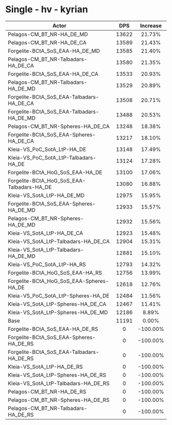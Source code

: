 # Single - hv - kyrian
| Actor | DPS | Increase |
|---|:---:|:---:|
|Pelagos-CM_BT_NR-HA_DE_MD|13622|21.73%|
|Pelagos-CM_BT_NR-HA_DE_CA|13589|21.43%|
|Forgelite-BCtA_SoS_EAA-HA_DE_MD|13585|21.40%|
|Pelagos-CM_BT_NR-Talbadars-HA_DE_CA|13580|21.35%|
|Forgelite-BCtA_SoS_EAA-HA_DE_CA|13533|20.93%|
|Pelagos-CM_BT_NR-Talbadars-HA_DE_MD|13529|20.89%|
|Forgelite-BCtA_SoS_EAA-Talbadars-HA_DE_CA|13508|20.71%|
|Forgelite-BCtA_SoS_EAA-Talbadars-HA_DE_MD|13488|20.53%|
|Pelagos-CM_BT_NR-Spheres-HA_DE_CA|13248|18.38%|
|Forgelite-BCtA_SoS_EAA-Spheres-HA_DE_CA|13217|18.10%|
|Kleia-VS_PoC_SotA_LtP-HA_DE|13148|17.49%|
|Kleia-VS_PoC_SotA_LtP-Talbadars-HA_DE|13124|17.28%|
|Forgelite-BCtA_HoG_SoS_EAA-HA_DE|13100|17.06%|
|Forgelite-BCtA_HoG_SoS_EAA-Talbadars-HA_DE|13080|16.88%|
|Kleia-VS_SotA_LtP-HA_DE_MD|12975|15.95%|
|Forgelite-BCtA_SoS_EAA-Spheres-HA_DE_MD|12933|15.57%|
|Pelagos-CM_BT_NR-Spheres-HA_DE_MD|12932|15.56%|
|Kleia-VS_SotA_LtP-HA_DE_CA|12923|15.48%|
|Kleia-VS_SotA_LtP-Talbadars-HA_DE_CA|12904|15.31%|
|Kleia-VS_SotA_LtP-Talbadars-HA_DE_MD|12881|15.10%|
|Kleia-VS_PoC_SotA_LtP-HA_RS|12793|14.32%|
|Forgelite-BCtA_HoG_SoS_EAA-HA_RS|12756|13.99%|
|Forgelite-BCtA_HoG_SoS_EAA-Spheres-HA_DE|12618|12.76%|
|Kleia-VS_PoC_SotA_LtP-Spheres-HA_DE|12484|11.56%|
|Kleia-VS_SotA_LtP-Spheres-HA_DE_CA|12467|11.41%|
|Kleia-VS_SotA_LtP-Spheres-HA_DE_MD|12186|8.89%|
|Base|11191|0.00%|
|Forgelite-BCtA_SoS_EAA-HA_DE_RS|0|-100.00%|
|Forgelite-BCtA_SoS_EAA-Spheres-HA_DE_RS|0|-100.00%|
|Forgelite-BCtA_SoS_EAA-Talbadars-HA_DE_RS|0|-100.00%|
|Kleia-VS_SotA_LtP-HA_DE_RS|0|-100.00%|
|Kleia-VS_SotA_LtP-Spheres-HA_DE_RS|0|-100.00%|
|Kleia-VS_SotA_LtP-Talbadars-HA_DE_RS|0|-100.00%|
|Pelagos-CM_BT_NR-HA_DE_RS|0|-100.00%|
|Pelagos-CM_BT_NR-Spheres-HA_DE_RS|0|-100.00%|
|Pelagos-CM_BT_NR-Talbadars-HA_DE_RS|0|-100.00%|
